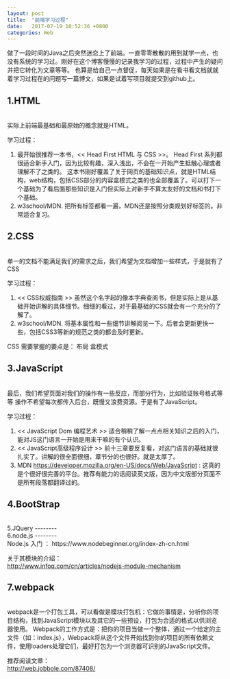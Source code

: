 ```yaml
---
layout: post
title:  "前端学习过程"
date:   2017-07-19 10:52:36 +0800
categories: Web
---
```


做了一段时间的Java之后突然迷恋上了前端。一直零零散散的用到就学一点，也没有系统的学习过。刚好在这个博客慢慢的记录我学习的过程，过程中产生的疑问并把它转化为文章等等。
也算是给自己一点督促，每天如果是在看书看文档就就着学习过程在的问题写一篇博文，如果是试着写项目就提交到github上。

1.HTML  
-----   
<br/>
实际上前端最基础和最原始的概念就是HTML。

学习过程：

1. 最开始很推荐一本书，<< Head First HTML 与 CSS >>。 Head First 系列都很适合新手入门，因为比较有趣，深入浅出，不会在一开始产生抵触心理或者理解不了之类的。
这本书刚好覆盖了关于网页的基础知识点，就是HTML结构，web结构，包括CSS部分的内容盒模式之类的也全部覆盖了。可以打下一个基础为了看后面那些知识是入门但实际上对新手不算太友好的文档和书打下个基础。  
2. w3school/MDN. 把所有标签都看一遍，MDN还是按照分类规划好标签的。非常适合复习。


2.CSS  
-------  
 <br/> 
单一的文档不能满足我们的需求之后，我们希望为文档增加一些样式，于是就有了CSS

学习过程：  

1. << CSS权威指南 >> 虽然这个名字起的像本字典查阅书，但是实际上是从基础开始讲解的具体细节。细细的看过，对于最基础的CSS就会有一个充分的了解了。  
2. w3school/MDN. 将基本属性和一些细节讲解阅览一下。后者会更新更快一些，包括CSS3等新的规范之类的都会及时更新。

CSS 需要掌握的要点是：
布局 盒模式 

3.JavaScript  
----
<br/>
最后，我们希望页面对我们的操作有一些反应，而部分行为，比如验证账号格式等等 操作不希望每次都传入后台，既慢又浪费资源。于是有了JavaScript。

学习过程：

1. << JavaScript Dom 编程艺术 >> 适合稍稍了解一点点相关知识之后的入门，能对JS这门语言一开始是用来干嘛的有个认识。  
2. << JavaScript高级程序设计 >> 前十三章要反复看，对这门语言的基础就很扎实了。讲解的很全面很细，章节分的也很好。就是太厚了。  
3. MDN  https://developer.mozilla.org/en-US/docs/Web/JavaScript : 这真的是个很好很完善的平台。推荐有能力的话阅读英文版，因为中文版部分页面不是所有段落都翻译过的。


4.BootStrap  
--------
<br/>
5.JQuery  
--------
<br/>
6.node.js  
--------
<br/>
Node.js 入门 ：  
https://www.nodebeginner.org/index-zh-cn.html

关于其模块的介绍：  
http://www.infoq.com/cn/articles/nodejs-module-mechanism


7.webpack  
---------
<br/>
webpack是一个打包工具，可以看做是模块打包机：它做的事情是，分析你的项目结构，找到JavaScript模块以及其它的一些预设，打包为合适的格式以供浏览器使用。  
Webpack的工作方式是：把你的项目当做一个整体，通过一个给定的主文件（如：index.js），Webpack将从这个文件开始找到你的项目的所有依赖文件，使用loaders处理它们，最好打包为一个浏览器可识别的JavaScript文件。  

推荐阅读文章：  
http://web.jobbole.com/87408/